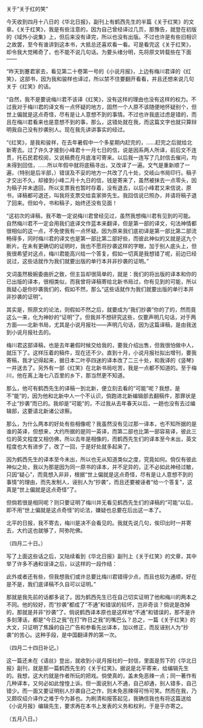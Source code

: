 关于“关于红的笑”

  

今天收到四月十八日的《华北日报》，副刊上有鹤西先生的半篇《关于红笑》的文章。《关于红笑》，我是有些注意的，因为自己曾经译过几页，那豫告，就登在初版的《域外小说集》上，但后来没有译完，所以也没有出版。不过也许是有些旧相识之故罢，至今有谁讲到这本书，大抵总还喜欢看一看。可是看完这《关于红笑》，却令我大觉稀奇了，也不能不说几句话。为要头绪分明，先将原文转载些在下面——

  

“昨天到蹇君家去，看见第二十卷第一号的《小说月报》，上边有梅川君译的《红笑》，这部书，因为我和骏样也译过，所以禁不住要翻开看看，并且还想来说几句关于《红笑》的话。

“自然，我不是要说梅川君不该译《红笑》，没有这样的理由也没有这样的权力。不过我对于梅川君的译文有一点怀疑的地方，固然一个人原不该随便地怀疑别个，但世上偏就是这点奇怪，尽有是让人意想不到的事情。不过也许我底过虑是错的，而且在梅川君看来也是意想不到的事，那么，这错处就在我，而这篇文字也就只算辩明我自己没有抄袭别人。现在我先讲讲事实的经过。

“《红笑》，是我和骏祥，在去年暑假中一个多星期内赶完的，……赶完之后就给北新寄去。过了许久才接到小峰君十一月七日的信，说是因系两人所译，前后文不连贯，托石民君校阅，又说稿费在月底准可寄来。以后我一连写了几封信去催问，均未得到回信，……所以年假中就将底稿寻出，又改译了一遍。文气是重新顺了一遍，（特别是后半部，）错误及不妥的地方一共改了几十处，交岐山书局印行。稿子才交出不久，却接到小峰二月十九日的信，钱是寄来了，虽然被抹去一点零头，因为稿子并未退回，所以支票我也暂时存着，没有退去，以后小峰君又来信说，原书，译稿都可退还，叫我将支票交给袁家骅先生。我回信说已照办，并请将稿子退了回来。但如今，书和稿子，始终还没有见面！

“这初次的译稿，我不敢一定说梅川君曾经见过，虽然我想梅川君有见到的可能。自然梅川君不一定会用我们底译文作蓝本来翻译，但是第一部的译文，句法神情都很相似的这一点，不免使我有一点怀疑。因为原来我们底初译是第一部比第二部流畅得多，同时梅川君的译文也是第一部比第二部好些，而彼此神似的又就是这九个断片。在未有更确切的证明时，我也不愿将抄袭这样的字眼，加于别人底头上，但我很希望对这点，梅川君能高兴给一个答复。假如一切真是我想错了呢，前边已经说过，这些话就作为我们就要出版的单行本并非抄袭的证明。”

  

文词虽然极婉委曲折之致，但主旨却很简单的，就是：我们的将出版的译本和你的已出版的译本，很相类似，而我曾将译稿寄给北新书局过，你有见到的可能，所以我疑心是你抄袭我们的，假如不然，那么“这些话就作为我们就要出版的单行本并非抄袭的证明”。

其实是，照原文的论法，则假如不然之后，就要成为“我们抄袭”你的了的，然而竟这么一来，化为神妙的“证明”了。但我并不想研究这些，仅要声明几句话，对于两方面——北新书局，尤其是小说月报社——声明几句话，因为这篇译稿，是由我送到小说月报社去的。

梅川君这部译稿，也是去年暑假时候交给我的，要我介绍出售，但我很怕做中人，就压下了。这样压着的稿件，现在还不少。直到十月，小说月报社拟出增刊，要我寄稿，我才记得起来，据日本二叶亭四迷的译本改了二三十处，和我译的《竖琴》一并送去了。另外有一部《红笑》在北新书局吃苦，我是一点都不知道的。至于梅川，他在离上海七八百里的乡下，那当然更不知道。

那么，他可有鹤西先生的译稿一到北新，便立刻去看的“可能”呢？我想，是不“能”的，因为他和北新中人一个不认识，倘跑进北新编辑部去翻稿件，那罪状是不止“抄袭”而已的。我却是“可能”的，不过我从去年春天以后，一趟也没有去过编辑部，这要请北新诸公谅察。

那么，为什么两本的好处有些相像呢？我虽然没有见过那一译本，也不知所据的是谁的英译，但想来，大约所据的是同一英译，而第二部也比第一部容易译，彼此三位的英文程度又相仿佛，所以去年是相像的，而鹤西先生们的译本至今未出，英文程度也大有进步了，改了一回，于是好处就多起来了。

因为鹤西先生的译本至今未出，所以也无从知道类似之度，究竟如何。倘仅有彼此神似之处，我以为那是因为同一原书的译本，并不足异的，正不必如此神经过敏，只因“疑心”，而竟想入非非，根据“世上偏就是这点奇怪，尽有是让人意想不到的事情”的理由，而先发制人，诬别人为“抄袭”，而且还要被诬者“给一个答复”，这真是“世上偏就是这点奇怪”了。

但倘若很是相同呢？则只要证明了梅川并无看见鹤西先生们的译稿的“可能”以后，即不用“世上偏就是这点奇怪”的论法，嫌疑也总要在后出这一本了。

北平的日报，我不寄去，梅川是决不会看见的。我就先说几句，俟印出时一并寄去，大约这也就够了，阿弥陀佛。

  

（四月二十日。）

  

写了上面这些话之后，又陆续看到《华北日报》副刊上《关于红笑》的文章，其中举了许多不通和误译之后，以这样的一段作结：

  

此外或者还有些，但我想我们或许总要比梅川君错得少点，而且也较为通顺，好在是不是，我们底译稿不久自可以证明。”

  

那就是我先前的话都多说了。因为鹤西先生已在自己切实证明了他和梅川的两本之不同。他的较好，而“抄袭”都成了“不通”和错误的较坏，岂非奇谈？倘说是改掉的，那就是并非“抄袭”了。倘说鹤西译本原也是这样地“不通”和错误的，那不是许多刻薄话，都是“今日之我”在打“昨日之我”的嘴巴么？总之，一篇《关于红笑》的大文，只证明了焦躁的自己广告和参看先出译本，加以修正，而反诬别人为“抄袭”的苦心。这种手段，是中国翻译界的第一次。

  

（四月二十四日补记。）

  

这一篇还未在《语丝》登出，就收到小说月报社的一封信，里面是剪下的《华北日报》副刊，就是那一篇鹤西先生的《关于红笑》。据说是北平寄来，给编辑先生的。我想，这大约就是作者所玩的把戏。倘使真的，盖未免恶辣一点；同一著作有几种译本，又何必如此惶惶上诉。但一面说别人不通，自己却通，别人错多，自己错少。而一面又要证明别人抄袭自己之作，则未免恶辣得可怜可笑。然而在我，乃又颇叹绍介译作之难于今为甚也。为刷清和报答起见，我确信我也有将这篇送给《小说月报》编辑先生，要求再在本书上发表的义务和权利，于是乎亦寄之。

  

（五月八日。）